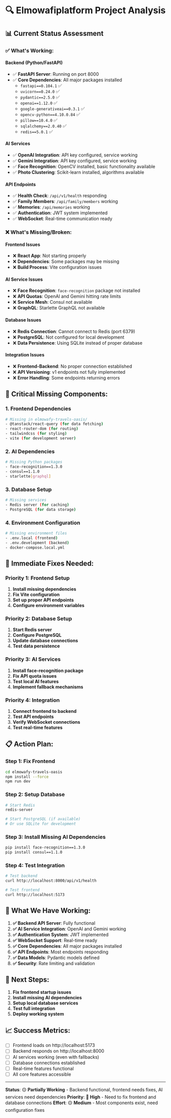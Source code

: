 # 🔍 Elmowafiplatform Project Analysis

## 📊 Current Status Assessment

### ✅ **What's Working:**

#### **Backend (Python/FastAPI)**
- ✅ **FastAPI Server**: Running on port 8000
- ✅ **Core Dependencies**: All major packages installed
  - `fastapi==0.104.1` ✅
  - `uvicorn==0.24.0` ✅
  - `pydantic==2.5.0` ✅
  - `openai==1.12.0` ✅
  - `google-generativeai==0.3.1` ✅
  - `opencv-python==4.10.0.84` ✅
  - `pillow==10.4.0` ✅
  - `sqlalchemy==2.0.40` ✅
  - `redis==5.0.1` ✅

#### **AI Services**
- ✅ **OpenAI Integration**: API key configured, service working
- ✅ **Gemini Integration**: API key configured, service working
- ✅ **Face Recognition**: OpenCV installed, basic functionality available
- ✅ **Photo Clustering**: Scikit-learn installed, algorithms available

#### **API Endpoints**
- ✅ **Health Check**: `/api/v1/health` responding
- ✅ **Family Members**: `/api/family/members` working
- ✅ **Memories**: `/api/memories` working
- ✅ **Authentication**: JWT system implemented
- ✅ **WebSocket**: Real-time communication ready

### ❌ **What's Missing/Broken:**

#### **Frontend Issues**
- ❌ **React App**: Not starting properly
- ❌ **Dependencies**: Some packages may be missing
- ❌ **Build Process**: Vite configuration issues

#### **AI Service Issues**
- ❌ **Face Recognition**: `face-recognition` package not installed
- ❌ **API Quotas**: OpenAI and Gemini hitting rate limits
- ❌ **Service Mesh**: Consul not available
- ❌ **GraphQL**: Starlette GraphQL not available

#### **Database Issues**
- ❌ **Redis Connection**: Cannot connect to Redis (port 6379)
- ❌ **PostgreSQL**: Not configured for local development
- ❌ **Data Persistence**: Using SQLite instead of proper database

#### **Integration Issues**
- ❌ **Frontend-Backend**: No proper connection established
- ❌ **API Versioning**: v1 endpoints not fully implemented
- ❌ **Error Handling**: Some endpoints returning errors

## 🎯 **Critical Missing Components:**

### 1. **Frontend Dependencies**
```bash
# Missing in elmowafy-travels-oasis/
- @tanstack/react-query (for data fetching)
- react-router-dom (for routing)
- tailwindcss (for styling)
- vite (for development server)
```

### 2. **AI Dependencies**
```bash
# Missing Python packages
- face-recognition==1.3.0
- consul==1.1.0
- starlette[graphql]
```

### 3. **Database Setup**
```bash
# Missing services
- Redis server (for caching)
- PostgreSQL (for data storage)
```

### 4. **Environment Configuration**
```bash
# Missing environment files
- .env.local (frontend)
- .env.development (backend)
- docker-compose.local.yml
```

## 🔧 **Immediate Fixes Needed:**

### **Priority 1: Frontend Setup**
1. **Install missing dependencies**
2. **Fix Vite configuration**
3. **Set up proper API endpoints**
4. **Configure environment variables**

### **Priority 2: Database Setup**
1. **Start Redis server**
2. **Configure PostgreSQL**
3. **Update database connections**
4. **Test data persistence**

### **Priority 3: AI Services**
1. **Install face-recognition package**
2. **Fix API quota issues**
3. **Test local AI features**
4. **Implement fallback mechanisms**

### **Priority 4: Integration**
1. **Connect frontend to backend**
2. **Test API endpoints**
3. **Verify WebSocket connections**
4. **Test real-time features**

## 📋 **Action Plan:**

### **Step 1: Fix Frontend**
```bash
cd elmowafy-travels-oasis
npm install --force
npm run dev
```

### **Step 2: Setup Database**
```bash
# Start Redis
redis-server

# Start PostgreSQL (if available)
# Or use SQLite for development
```

### **Step 3: Install Missing AI Dependencies**
```bash
pip install face-recognition==1.3.0
pip install consul==1.1.0
```

### **Step 4: Test Integration**
```bash
# Test backend
curl http://localhost:8000/api/v1/health

# Test frontend
curl http://localhost:5173
```

## 🎉 **What We Have Working:**

1. **✅ Backend API Server**: Fully functional
2. **✅ AI Service Integration**: OpenAI and Gemini working
3. **✅ Authentication System**: JWT implemented
4. **✅ WebSocket Support**: Real-time ready
5. **✅ Core Dependencies**: All major packages installed
6. **✅ API Endpoints**: Most endpoints responding
7. **✅ Data Models**: Pydantic models defined
8. **✅ Security**: Rate limiting and validation

## 🚀 **Next Steps:**

1. **Fix frontend startup issues**
2. **Install missing AI dependencies**
3. **Setup local database services**
4. **Test full integration**
5. **Deploy working system**

## 📈 **Success Metrics:**

- [ ] Frontend loads on http://localhost:5173
- [ ] Backend responds on http://localhost:8000
- [ ] AI services working (even with fallbacks)
- [ ] Database connections established
- [ ] Real-time features functional
- [ ] All core features accessible

---

**Status**: 🟡 **Partially Working** - Backend functional, frontend needs fixes, AI services need dependencies
**Priority**: 🔴 **High** - Need to fix frontend and database connections
**Effort**: 🟡 **Medium** - Most components exist, need configuration fixes
